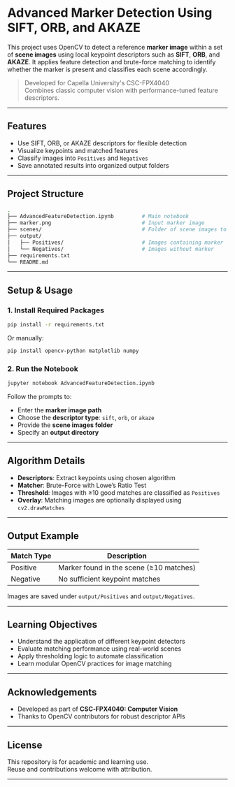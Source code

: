 
# Advanced Marker Detection Using SIFT, ORB, and AKAZE

This project uses OpenCV to detect a reference **marker image** within a set of **scene images** using local keypoint descriptors such as **SIFT**, **ORB**, and **AKAZE**. It applies feature detection and brute-force matching to identify whether the marker is present and classifies each scene accordingly.

> Developed for Capella University's CSC-FPX4040  
> Combines classic computer vision with performance-tuned feature descriptors.

---

## Features

- Use SIFT, ORB, or AKAZE descriptors for flexible detection
- Visualize keypoints and matched features
- Classify images into `Positives` and `Negatives`
- Save annotated results into organized output folders

---

## Project Structure

```bash
.
├── AdvancedFeatureDetection.ipynb         # Main notebook
├── marker.png                             # Input marker image
├── scenes/                                # Folder of scene images to scan
├── output/
│   ├── Positives/                         # Images containing marker
│   └── Negatives/                         # Images without marker
├── requirements.txt
└── README.md
```

---

## Setup & Usage

### 1. Install Required Packages

```bash
pip install -r requirements.txt
```

Or manually:

```bash
pip install opencv-python matplotlib numpy
```

### 2. Run the Notebook

```bash
jupyter notebook AdvancedFeatureDetection.ipynb
```

Follow the prompts to:
- Enter the **marker image path**
- Choose the **descriptor type**: `sift`, `orb`, or `akaze`
- Provide the **scene images folder**
- Specify an **output directory**

---

## Algorithm Details

- **Descriptors**: Extract keypoints using chosen algorithm
- **Matcher**: Brute-Force with Lowe’s Ratio Test
- **Threshold**: Images with ≥10 good matches are classified as `Positives`
- **Overlay**: Matching images are optionally displayed using `cv2.drawMatches`

---

## Output Example

| Match Type | Description |
|------------|-------------|
| Positive   | Marker found in the scene (≥10 matches) |
| Negative   | No sufficient keypoint matches |

Images are saved under `output/Positives` and `output/Negatives`.

---

## Learning Objectives

- Understand the application of different keypoint detectors
- Evaluate matching performance using real-world scenes
- Apply thresholding logic to automate classification
- Learn modular OpenCV practices for image matching

---

## Acknowledgements

- Developed as part of **CSC‑FPX4040: Computer Vision**
- Thanks to OpenCV contributors for robust descriptor APIs

---

## License

This repository is for academic and learning use.  
Reuse and contributions welcome with attribution.

---
